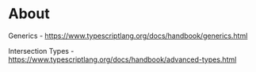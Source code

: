 # About

Generics - https://www.typescriptlang.org/docs/handbook/generics.html

Intersection Types - https://www.typescriptlang.org/docs/handbook/advanced-types.html
